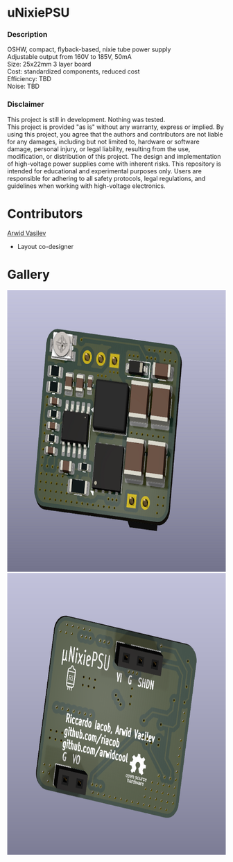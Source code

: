 # uNixiePSU
### Description
OSHW, compact, flyback-based, nixie tube power supply\
Adjustable output from 160V to 185V, 50mA\
Size: 25x22mm 3 layer board\
Cost: standardized components, reduced cost \
Efficiency: TBD\
Noise: TBD

### Disclaimer
This project is still in development. Nothing was tested.\
This project is provided "as is" without any warranty, express or implied. By using this project, you agree that the authors and contributors are not liable for any damages, including but not limited to, hardware or software damage, personal injury, or legal liability, resulting from the use, modification, or distribution of this project. The design and implementation of high-voltage power supplies come with inherent risks. This repository is intended for educational and experimental purposes only. Users are responsible for adhering to all safety protocols, legal regulations, and guidelines when working with high-voltage electronics.

# Contributors
[Arwid Vasilev](github.com/arwidcool)
- Layout co-designer

# Gallery
<p align="center">
<img src="Images/fren_r0.PNG" height="650" width="700">
<img src="Images/bren_r0.PNG" height="650" width="700">
</p>
